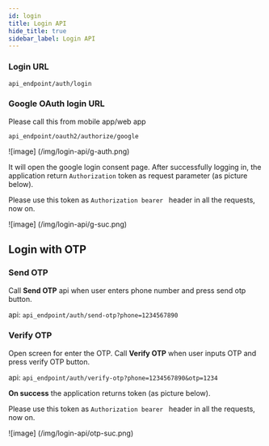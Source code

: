 ```yaml
---
id: login
title: Login API
hide_title: true
sidebar_label: Login API
---
```


### Login URL

`api_endpoint/auth/login`

### Google OAuth login URL
Please call this from mobile app/web app

`api_endpoint/oauth2/authorize/google`

![image]
(/img/login-api/g-auth.png)

It will open the google login consent page. After successfully logging in, the application return `Authorization` token as request parameter (as picture below).

Please use this token as `Authorization bearer ` header in all the requests, now on.

![image]
(/img/login-api/g-suc.png)


## Login with OTP

### Send OTP

Call __Send OTP__ api when user enters phone number and press send otp button.

api: `api_endpoint/auth/send-otp?phone=1234567890`

### Verify OTP

Open screen for enter the OTP. Call __Verify OTP__ when user inputs OTP and press verify OTP button.

api: `api_endpoint/auth/verify-otp?phone=1234567890&otp=1234`

__On success__ the application returns token (as picture below).

Please use this token as `Authorization bearer ` header in all the requests, now on.

![image]
(/img/login-api/otp-suc.png)

